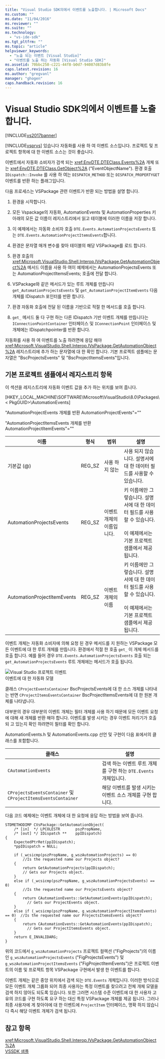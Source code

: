 ```yaml
---
title: "Visual Studio SDK의에서 이벤트를 노출합니다. | Microsoft Docs"
ms.custom: ""
ms.date: "11/04/2016"
ms.reviewer: ""
ms.suite: ""
ms.technology: 
  - "vs-ide-sdk"
ms.tgt_pltfrm: ""
ms.topic: "article"
helpviewer_keywords: 
  - "노출 되는 이벤트 [Visual Studio]"
  - "이벤트를 노출 하는 자동화 [Visual Studio SDK]"
ms.assetid: 70bbc258-c221-44f8-b0d7-94087d83b8fe
caps.latest.revision: 16
ms.author: "gregvanl"
manager: "ghogen"
caps.handback.revision: 16
---
```

# Visual Studio SDK의에서 이벤트를 노출합니다.
[!INCLUDE[vs2017banner](../../code-quality/includes/vs2017banner.md)]

[!INCLUDE[vsprvs](../../code-quality/includes/vsprvs_md.md)] 있습니다 자동화를 사용 하 여 이벤트 소스입니다. 프로젝트 및 프로젝트 항목에 대 한 이벤트 소스는 것이 좋습니다.  
  
 이벤트에서 자동화 소비자가 검색 되는 <xref:EnvDTE.DTEClass.Events%2A> 개체 또는 <xref:EnvDTE.DTEClass.GetObject%2A> ("EventObjectName"). 환경 호출 `IDispatch::Invoke` 를 사용 하 여는 `DISPATCH_METHOD` 또는 `DISPATCH_PROPERTYGET` 이벤트를 반환 하는 플래그입니다.  
  
 다음 프로세스는 VSPackage 관련 이벤트가 반환 되는 방법을 설명 합니다.  
  
1.  환경을 시작합니다.  
  
2.  모든 Vspackage의 자동화, AutomationEvents 및 AutomationProperties 키 아래의 모든 값 이름이 레지스트리에서 읽고 테이블에 이러한 이름을 저장 합니다.  
  
3.  이 예제에서는 자동화 소비자 호출 `DTE.Events.AutomationProjectsEvents` 또는 `DTE.Events.AutomationProjectItemsEvents`합니다.  
  
4.  환경은 문자열 매개 변수를 찾아 테이블의 해당 VSPackage를 로드 합니다.  
  
5.  환경 호출의 <xref:Microsoft.VisualStudio.Shell.Interop.IVsPackage.GetAutomationObject%2A> 메서드 이름을 사용 하 여이 예제에서는 AutomationProjectsEvents 또는 AutomationProjectItemsEvents; 호출에 전달 합니다.  
  
6.  VSPackage와 같은 메서드가 있는 루트 개체를 만듭니다 `get_AutomationProjectsEvents` 및 `get_AutomationProjectItemEvents` 다음 개체를 IDispatch 포인터를 반환 합니다.  
  
7.  환경 자동화 호출에 전달 된 이름을 기반으로 적절 한 메서드를 호출 합니다.  
  
8.   `get_` 메서드 둘 다 구현 하는 다른 IDispatch 기반 이벤트 개체를 만듭니다는 `IConnectionPointContainer` 인터페이스 및 `IConnectionPoint` 인터페이스 및 개체에는 IDispatchpointer를 반환 합니다.  
  
 자동화를 사용 하 여 이벤트를 노출 하려면에 응답 해야 <xref:Microsoft.VisualStudio.Shell.Interop.IVsPackage.GetAutomationObject%2A> 레지스트리에 추가 하는 문자열에 대 한 확인 합니다. 기본 프로젝트 샘플에는 문자열은 "BscProjectsEvents" 및 "BscProjectItemsEvents"입니다.  
  
## <a name="registry-entries-from-the-basic-project-sample"></a>기본 프로젝트 샘플에서 레지스트리 항목  
 이 섹션을 레지스트리에 자동화 이벤트 값을 추가 하는 위치를 보여 줍니다.  
  
 [HKEY_LOCAL_MACHINE\SOFTWARE\Microsoft\VisualStudio\8.0\Packages\\< PkgGUID\>\AutomationEvents]  
  
 "AutomationProjectEvents 개체를 반환 AutomationProjectEvents"=""  
  
 "AutomationProjectItemsEvents 개체를 반환 AutomationProjectItemEvents"=""  
  
|이름|형식|범위|설명|  
|----------|----------|-----------|-----------------|  
|기본값 (@)|REG_SZ|사용 하지 않는|사용 되지 않습니다. 설명서에 대 한 데이터 필드를 사용할 수 있습니다.|  
|AutomationProjectsEvents|REG_SZ|이벤트 개체의 이름입니다.|키 이름에만 그렇습니다. 설명서에 대 한 데이터 필드를 사용할 수 있습니다.<br /><br /> 이 예제에서는 기본 프로젝트 샘플에서 제공 됩니다.|  
|AutomationProjectItemEvents|REG_SZ|이벤트 개체의 이름|키 이름에만 그렇습니다. 설명서에 대 한 데이터 필드를 사용할 수 있습니다.<br /><br /> 이 예제에서는 기본 프로젝트 샘플에서 제공 됩니다.|  
  
 이벤트 개체는 자동화 소비자에 의해 요청 된 경우 메서드를 지 원하는 VSPackage 모든 이벤트에 대 한 루트 개체를 만듭니다. 환경에서 적절 한 호출 `get_` 이 개체 메서드를 호출 합니다. 예를 들어 경우 `DTE.Events.AutomationProjectsEvents` 호출 되는 `get_AutomationProjectsEvents` 루트 개체에는 메서드가 호출 됩니다.  
  
 ![Visual Studio 프로젝트 이벤트](~/extensibility/internals/media/projectevents.gif "ProjectEvents")  
이벤트에 대 한 자동화 모델  
  
 클래스 `CProjectEventsContainer` BscProjectsEvents에 대 한 소스 개체를 나타내는 반면 `CProjectItemsEventsContainer` BscProjectItemsEvents에 대 한 원본 개체를 나타냅니다.  
  
 대부분의 경우 대부분의 이벤트 개체는 필터 개체를 사용 하기 때문에 모든 이벤트 요청에 대해 새 개체를 반환 해야 합니다. 이벤트를 발생 시키는 경우 이벤트 처리기가 호출 되 고 있는지 확인 하려면이 필터를 확인 합니다.  
  
 AutomationEvents.h 및 AutomationEvents.cpp 선언 및 구현이 다음 표에서의 클래스를 포함합니다.  
  
|클래스|설명|  
|-----------|-----------------|  
|`CAutomationEvents`|검색 하는 이벤트 루트 개체를 구현 하는 `DTE.Events` 개체입니다.|  
|`CProjectsEventsContainer` 및 `CProjectItemsEventsContainer`|해당 이벤트를 발생 시키는 이벤트 소스 개체를 구현 합니다.|  
  
 다음 코드 예제에는 이벤트 개체에 대 한 요청에 응답 하는 방법을 보여 줍니다.  
  
```cpp#  
STDMETHODIMP CVsPackage::GetAutomationObject(  
    /* [in]  */ LPCOLESTR       pszPropName,   
    /* [out] */ IDispatch **    ppIDispatch)  
{  
    ExpectedPtrRet(ppIDispatch);  
    *ppIDispatch = NULL;  
  
    if (_wcsicmp(pszPropName, g_wszAutomationProjects) == 0)   
        //Is the requested name our Projects object?  
    {  
        return GetAutomationProjects(ppIDispatch);  
        // Gets our Projects object.  
    }  
    else if (_wcsicmp(pszPropName, g_wszAutomationProjectsEvents) == 0)  
        //Is the requested name our ProjectsEvents object?  
    {  
        return CAutomationEvents::GetAutomationEvents(ppIDispatch);  
          // Gets our ProjectEvents object.  
    }  
    else if (_wcsicmp(pszPropName, g_wszAutomationProjectItemsEvents) == 0)  //Is the requested name our ProjectsItemsEvents object?  
    {  
        return CAutomationEvents::GetAutomationEvents(ppIDispatch);  
          // Gets our ProjectItemsEvents object.  
    }  
    return E_INVALIDARG;  
}  
```  
  
 위의 코드에서 `g_wszAutomationProjects` 프로젝트 컬렉션 ("FigProjects")의 이름인 `g_wszAutomationProjectsEvents` ("FigProjectsEvents") 및 `g_wszAutomationProjectItemsEvents` ("FigProjectItemEvents")은 프로젝트 이벤트의 이름 및 프로젝트 항목 VSPackage 구현에서 발생 한 이벤트를 합니다.  
  
 이벤트 개체는 같은 중앙 위치에서 검색 되는 `DTE.Events` 개체입니다. 이러한 방식으로 모든 이벤트 개체 그룹화 되어 최종 사용자는 특정 이벤트를 찾으려고 전체 개체 모델을 검색 하지 않아도 되도록 있습니다. 또한 그러면 시스템 수준 이벤트에 대 한 사용자 고유의 코드를 구현 하도록 요구 하는 대신 특정 VSPackage 개체를 제공 됩니다. 그러나 최종 사용자에 게 찾아야에 대 한 이벤트에 `ProjectItem` 인터페이스, 명확 하지 않습니다 즉시 해당 이벤트 개체가 검색 됩니다.  
  
## <a name="see-also"></a>참고 항목  
 <xref:Microsoft.VisualStudio.Shell.Interop.IVsPackage.GetAutomationObject%2A>   
 [VSSDK 샘플](../../misc/vssdk-samples.md)